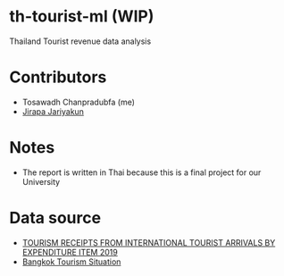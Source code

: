# th-tourist-ml (WIP)
Thailand Tourist revenue data analysis
# Contributors
- Tosawadh Chanpradubfa (me)
- [Jirapa Jariyakun](https://github.com/jirapajj)
# Notes
- The report is written in Thai because this is a final project for our University
# Data source
- [TOURISM RECEIPTS FROM INTERNATIONAL TOURIST ARRIVALS BY EXPENDITURE ITEM 2019](https://data.go.th/dataset/tourism-receipts-2019)
- [Bangkok Tourism Situation](http://203.155.220.117:8080/BMAWWW/html_statistic/index2.php?group_id=587)
